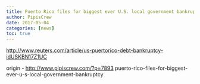 ```yaml
---
title: Puerto Rico files for biggest ever U.S. local government bankruptcy
author: PipisCrew
date: 2017-05-04
categories: [news]
toc: true
---
```


http://www.reuters.com/article/us-puertorico-debt-bankruptcy-idUSKBN17Z1UC

origin - http://www.pipiscrew.com/?p=7893 puerto-rico-files-for-biggest-ever-u-s-local-government-bankruptcy